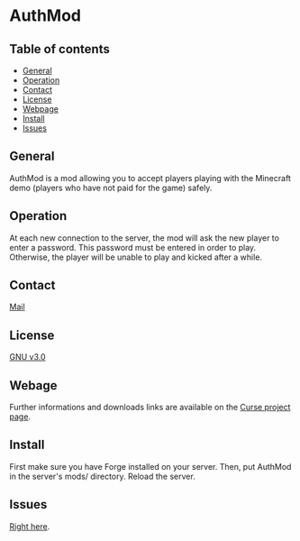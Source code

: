 # AuthMod

## Table of contents

* [General](#general)
* [Operation](#operation)
* [Contact](#contact)
* [License](#license)
* [Webpage](#webpage)
* [Install](#install)
* [Issues](#issues)

## General
AuthMod is a mod allowing you to accept players playing with the Minecraft demo (players who have not paid for the game) safely.

## Operation

At each new connection to the server, the mod will ask the new player to enter a password. This password must be entered in order to play. Otherwise, the player will be unable to play and kicked after a while.

## Contact

[Mail](mailto:baptiste.chocot@gmail.com)

## License

[GNU v3.0](https://www.gnu.org/licenses/gpl-3.0.fr.html)

## Webage

Further informations and downloads links are available on the [Curse project page](https://minecraft.curseforge.com/projects/authmod).

## Install

First make sure you have Forge installed on your server. Then, put AuthMod in the server's mods/ directory. Reload the server.

## Issues

[Right here](https://github.com/Chocorean/authmod/issues).
